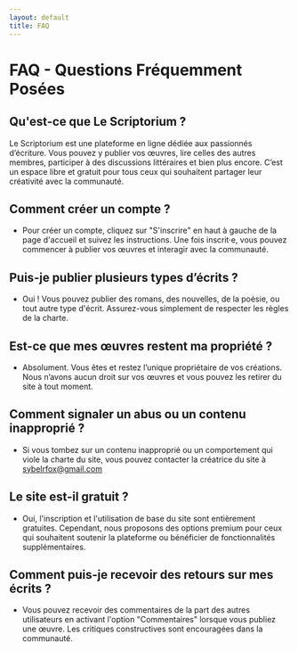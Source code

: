 ```yaml
---
layout: default
title: FAQ
---
```


# FAQ - Questions Fréquemment Posées

##  **Qu'est-ce que Le Scriptorium ?**

Le Scriptorium est une plateforme en ligne dédiée aux passionnés d’écriture. Vous pouvez y publier vos œuvres, lire celles des autres membres, participer à des discussions littéraires et bien plus encore. C’est un espace libre et gratuit pour tous ceux qui souhaitent partager leur créativité avec la communauté.

## Comment créer un compte ?
- Pour créer un compte, cliquez sur "S'inscrire" en haut à gauche de la page d'accueil et suivez les instructions. Une fois inscrit·e, vous pouvez commencer à publier vos œuvres et interagir avec la communauté. 

## Puis-je publier plusieurs types d’écrits ?
- Oui ! Vous pouvez publier des romans, des nouvelles, de la poésie, ou tout autre type d'écrit. Assurez-vous simplement de respecter les règles de la charte.
 
## Est-ce que mes œuvres restent ma propriété ?
- Absolument. Vous êtes et restez l’unique propriétaire de vos créations. Nous n’avons aucun droit sur vos œuvres et vous pouvez les retirer du site à tout moment.

## Comment signaler un abus ou un contenu inapproprié ?
- Si vous tombez sur un contenu inapproprié ou un comportement qui viole la charte du site, vous pouvez contacter la créatrice du site à sybelrfox@gmail.com

 ## Le site est-il gratuit ?
- Oui, l'inscription et l'utilisation de base du site sont entièrement gratuites. Cependant, nous proposons des options premium pour ceux qui souhaitent soutenir la plateforme ou bénéficier de fonctionnalités supplémentaires.

## Comment puis-je recevoir des retours sur mes écrits ?
- Vous pouvez recevoir des commentaires de la part des autres utilisateurs en activant l'option "Commentaires" lorsque vous publiez une œuvre. Les critiques constructives sont encouragées dans la communauté.



